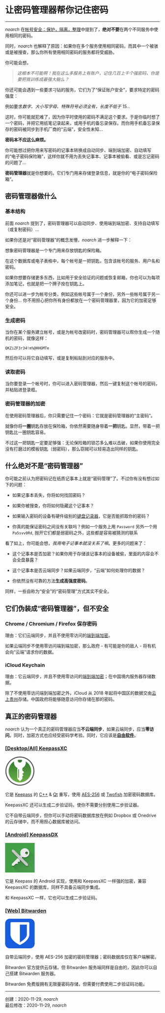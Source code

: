 # 让密码管理器帮你记住密码

---

*noarch* 在[帐号安全：保护，隔离，整理](Passwords.md)中提到了，**绝对不要**在两个不同服务中使用相同的密码。

同时，*noarch* 也解释了原因：如果你在多个服务使用相同密码，而其中一个被骇或是被搜查，那么你所有使用相同密码的服务都将受威胁。

你可能会想，

> *这根本不可能啊！我在这么多服务上有账户，记住几百上千个强密码，你是要把我训练成最强大脑么？*

你还可能会遇到一些要求刁钻的服务，它们为了“保证账户安全”，要求特定的密码强度：

例如要求*数字、大小写字母、特殊符号必须全有，长度不低于 15...*

这时，你可能就犯难了，因为你平时使用的密码不满足这个要求。于是你临时想了一个密码，并把它用纸笔记录起来，或用手机的备忘录保存。而你用手机备忘录保存的密码被同步到手机厂商的“云端”，安全性未知...

**密码本不应这么麻烦。**

你可能想过把你用来写密码的记事本转换成自动同步、端到端加密、自动填写的“电子密码保险箱”，这样你就不用为丢失记事本、记事本被偷看、或是忘记密码的问题了...

**密码管理器**就是你想要的。它们专门用来存储登录信息，就是你的“电子密码保险箱”。

## 密码管理器做什么

### 基本结构

前面 *noarch* 提到了，密码管理器可以自动同步、使用端到端加密、支持自动填写（或复制密码）...

如果你还是对“密码管理器”的概念发懵，*noarch* 进一步解释一下：

想象密码管理器是一个专门用来存放钥匙的保险箱。

在这个数据库或电子表格中，每个帐号是一把钥匙，包含该帐号的服务、用户名和密码。

如果你想要存储更多东西，比如用于安全验证的问题或恢复邮箱，你也可以为每项添加笔记，也就是把一个牌子拴在钥匙上。

你还可以进一步为帐号分类，例如这些帐号属于一个身份，另外一些帐号属于另一个身份... 你不用担心把你所有身份都放在一个密码管理器里，因为它的加密足够安全。

### 生成密码

当你在某个服务建立帐号，或是为帐号改密码时，密码管理器可以帮你生成一个随机的密码，就像这样：

```
QKZiZF3r34!m%@HHGMTe
```

然后你可以将它自动填写，或是复制粘贴到对应的服务中。

### 读取密码

当你要登录一个帐号时，你可以进入密码管理器，然后一键复制这个帐号的密码，并粘贴进登录框。

### 密码管理器的加密

在使用密码管理器后，你只需要记住一个密码：它就是密码管理器的“主密码”。

就像你将**一圈**钥匙存放在保险箱，你依然需要随身带着**一把**钥匙。显然，带着一把钥匙比一圈钥匙容易。

不过这一把钥匙一定要足够强：无论保险箱的锁芯多么难以击破，如果你使用完全没有打磨过的模板钥匙（弱密码），那么窃贼可以轻易造出同样的钥匙。

## <i class="fa fa-bomb" aria-hidden="true"></i> 什么绝对不是“密码管理器”

你可能之前认为把密码记在纸质记事本上就是“密码管理”了。不过你有没有想过如下的问题：

- 如果记事本丢失，你将如何找回密码？

- 如果你被搜查，你将如何隐藏这个记事本？

- 如果输入密码的设备有硬件级别的[键盘记录器](https://en.wikipedia.org/wiki/Keystroke_logging)，它是否能抓取你的密码？

- 你真的能保证密码之间没有关联吗？例如一个服务上用 `Password` 另外一个用 `Pa5svv0Rd`, 抛开它们都是弱密码之外，这些都是容易被猜测的联系

看了如上，你可能会想，*我用电子记事本就没关系了嘛*。更多的问题来了：

- 这个记事本是否加密？如果你用于存储该记事本的设备被偷，里面的内容会不会全盘暴露？

- 这个记事本是否云端同步？如果云端同步，“云端”如何处理你的数据？

- 你依然没有可靠的方法**生成高强度密码**。

同样，一些自称为“安全”的“密码管理”方式其实不安全。

## <i class="fa fa-exclamation-triangle" aria-hidden="true"></i> 它们伪装成“密码管理器”，但不安全

### Chrome / Chromium / Firefox 保存密码

理由：它们云端同步，并且不使用零访问的[端到端加密](https://en.wikipedia.org/wiki/End-to-end_encryption)。

如果云端同步不使用零访问端到端加密，那么政府 - 有可能是你的敌人 - 将有机会向“云端”请求你的数据。

### iCloud Keychain

理由：它云端同步，并且不使用零访问的[端到端加密](https://en.wikipedia.org/wiki/End-to-end_encryption)；在中国境内服务器存储数据。

除了不使用零访问端到端加密之外，iCloud 从 2018 年起将中国区的数据交由[云上贵州](https://www.gzdata.com.cn/)存储。中国政府将能够随意访问你存储在那的密码。

## <i class="fa fa-check-circle" aria-hidden="true"></i> 真正的密码管理器

*noarch* 认为一个真正的密码管理器应当**不云端同步**，如果云端同步，应当**零访问**。同时，加密方式也应经受密码学考验。同时，它应该是[**自由软件**](https://en.wikipedia.org/wiki/Free_software)。

### [[Desktop/All] KeepassXC]()

<img src="KeepassXC/images/keepassxc-logo.svg" height=96>

它是 [Keepass](https://keepass.info/) 的 [C++](https://en.wikipedia.org/wiki/C%2B%2B) & [Qt](https://en.wikipedia.org/wiki/Qt_%28software%29) 重写，使用 [AES-256](https://en.wikipedia.org/wiki/Advanced_Encryption_Standard) 或 [Twofish](https://en.wikipedia.org/wiki/Twofish) 加密密码数据库。

KeepassXC 还可以生成二步验证码，使你不需要分别使用二步验证器。

它不自带云端同步，但你可以手动将密码数据库放在例如 Dropbox 或 Onedrive 的云存储中，而不用担心数据库被访问。

### [[Android] KeepassDX]()

<img src="KeepassDX/images/app_store_logo.svg" height=96>

它是 Keepass 的 Android 实现，使用和 KeepassXC 一样强的加密，兼容 KeepassXC 的数据库，同样不具备云端同步集成。

和 KeepassXC 一样，它也可以生成二步验证码。

### [[Web] Bitwarden](BitwardenWeb/BitwardenWeb.md)

<img src="BitwardenWeb/images/icon.svg" height=96>

自带云端同步，使用 AES-256 加密的密码管理器；密码数据库仅在客户端解密。

Bitwarden 官方提供云存储，但 Bitwarden 服务端同样是自由的，因此你可以自己搭建 Bitwarden 服务器。

Bitwarden 免费版拥有无限量密码存储，但需要付费使用二步验证码功能。

---

创建：2020-11-29, *noarch*  
最后修改：2020-11-29, *noarch*
